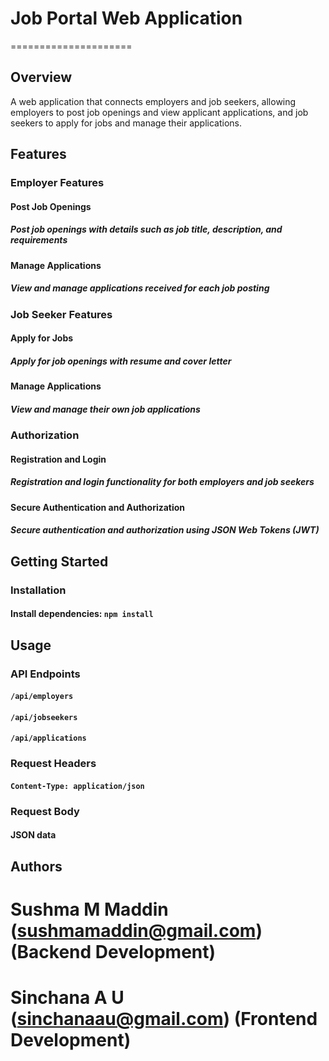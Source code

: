# **Job Portal Web Application**
=====================

## Overview
A web application that connects employers and job seekers, allowing employers to post job openings and view applicant applications, and job seekers to apply for jobs and manage their applications.

## Features
### Employer Features
#### Post Job Openings
##### Post job openings with details such as job title, description, and requirements
#### Manage Applications
##### View and manage applications received for each job posting

### Job Seeker Features
#### Apply for Jobs
##### Apply for job openings with resume and cover letter
#### Manage Applications
##### View and manage their own job applications

### Authorization
#### Registration and Login
##### Registration and login functionality for both employers and job seekers
#### Secure Authentication and Authorization
##### Secure authentication and authorization using JSON Web Tokens (JWT)

## Getting Started
### Installation
#### Install dependencies: `npm install`

## Usage
### API Endpoints
#### `/api/employers`
#### `/api/jobseekers`
#### `/api/applications`
### Request Headers
#### `Content-Type: application/json`
### Request Body
#### JSON data

## Authors
# Sushma M Maddin (sushmamaddin@gmail.com) (Backend Development)
# Sinchana A U (sinchanaau@gmail.com) (Frontend Development)
